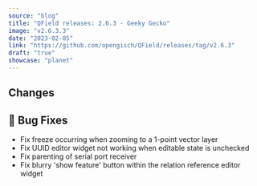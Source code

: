 ```yaml
---
source: "blog"
title: "QField releases: 2.6.3 - Geeky Gecko"
image: "v2.6.3.3"
date: "2023-02-05"
link: "https://github.com/opengisch/QField/releases/tag/v2.6.3"
draft: "true"
showcase: "planet"
---
```


<h2>Changes</h2>
<h2><g-emoji class="g-emoji" alias="bug" fallback-src="https://github.githubassets.com/images/icons/emoji/unicode/1f41b.png">🐛</g-emoji> Bug Fixes</h2>
<ul>
<li>Fix freeze occurring when zooming to a 1-point vector layer</li>
<li>Fix UUID editor widget not working when editable state is unchecked</li>
<li>Fix parenting of serial port receiver</li>
<li>Fix blurry 'show feature' button within the relation reference editor widget</li>
</ul>
